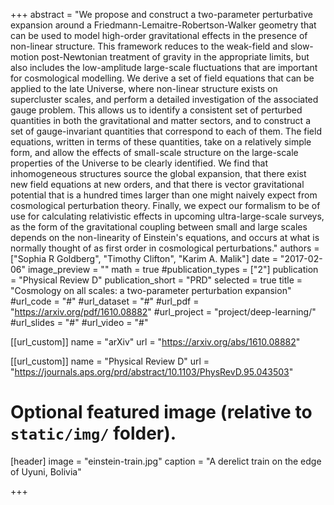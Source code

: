 +++
abstract = "We propose and construct a two-parameter perturbative expansion around a Friedmann-Lemaitre-Robertson-Walker geometry that can be used to model high-order gravitational effects in the presence of non-linear structure. This framework reduces to the weak-field and slow-motion post-Newtonian treatment of gravity in the appropriate limits, but also includes the low-amplitude large-scale fluctuations that are important for cosmological modelling. We derive a set of field equations that can be applied to the late Universe, where non-linear structure exists on supercluster scales, and perform a detailed investigation of the associated gauge problem. This allows us to identify a consistent set of perturbed quantities in both the gravitational and matter sectors, and to construct a set of gauge-invariant quantities that correspond to each of them. The field equations, written in terms of these quantities, take on a relatively simple form, and allow the effects of small-scale structure on the large-scale properties of the Universe to be clearly identified. We find that inhomogeneous structures source the global expansion, that there exist new field equations at new orders, and that there is vector gravitational potential that is a hundred times larger than one might naively expect from cosmological perturbation theory. Finally, we expect our formalism to be of use for calculating relativistic effects in upcoming ultra-large-scale surveys, as the form of the gravitational coupling between small and large scales depends on the non-linearity of Einstein's equations, and occurs at what is normally thought of as first order in cosmological perturbations."
authors = ["Sophia R Goldberg", "Timothy Clifton", "Karim A. Malik"]
date = "2017-02-06"
image_preview = ""
math = true
#publication_types = ["2"]
publication = "Physical Review D"
publication_short = "PRD"
selected = true
title = "Cosmology on all scales: a two-parameter perturbation expansion"
#url_code = "#"
#url_dataset = "#"
#url_pdf = "https://arxiv.org/pdf/1610.08882"
#url_project = "project/deep-learning/"
#url_slides = "#"
#url_video = "#"

[[url_custom]]
name = "arXiv"
url = "https://arxiv.org/abs/1610.08882"

[[url_custom]]
name = "Physical Review D"
url = "https://journals.aps.org/prd/abstract/10.1103/PhysRevD.95.043503"

# Optional featured image (relative to `static/img/` folder).
[header]
image = "einstein-train.jpg"
caption = "A derelict train on the edge of Uyuni, Bolivia"

+++
